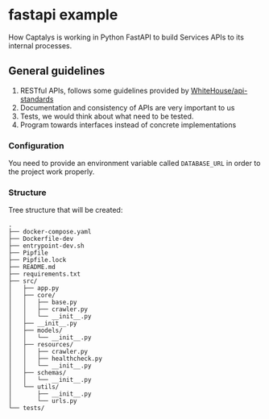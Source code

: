 # fastapi example 

How Captalys is working in Python FastAPI to build Services APIs to its internal processes.

## General guidelines

1. RESTful APIs, follows some guidelines provided by [WhiteHouse/api-standards](https://github.com/WhiteHouse/api-standards)
2. Documentation and consistency of APIs are very important to us
3. Tests, we would think about what need to be tested.
4. Program towards interfaces instead of concrete implementations

### Configuration


You need to provide an environment variable called `DATABASE_URL` in
order to the project work properly.


### Structure

Tree structure that will be created:

```shell script
.
├── docker-compose.yaml
├── Dockerfile-dev
├── entrypoint-dev.sh
├── Pipfile
├── Pipfile.lock
├── README.md
├── requirements.txt
├── src/
│   ├── app.py
│   ├── core/
│   │   ├── base.py
│   │   ├── crawler.py
│   │   └── __init__.py
│   ├── __init__.py
│   ├── models/
│   │   └── __init__.py
│   ├── resources/
│   │   ├── crawler.py
│   │   ├── healthcheck.py
│   │   └── __init__.py
│   ├── schemas/
│   │   └── __init__.py
│   └── utils/
│       ├── __init__.py
│       └── urls.py
└── tests/

```
